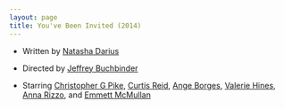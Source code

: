 ```yaml
---
layout: page
title: You've Been Invited (2014)
---
```


* Written by [Natasha Darius]
* Directed by [Jeffrey Buchbinder]
* Starring [Christopher G Pike], [Curtis Reid], [Ange Borges], [Valerie Hines], [Anna Rizzo], and [Emmett McMullan]

  [Anna Rizzo]: http://www.imdb.com/name/nm5042825/
  [Ange Borges]: http://www.imdb.com/name/nm3916105/
  [Christopher G Pike]: http://www.imdb.com/name/nm3295202/
  [Curtis Reid]: http://www.imdb.com/name/nm4840208/
  [Emmett McMullan]: http://www.imdb.com/name/nm5719669/
  [Jeffrey Buchbinder]: http://www.imdb.com/name/nm5283658/
  [Natasha Darius]: http://www.imdb.com/name/nm5720821/
  [Valerie Hines]: http://www.imdb.com/name/nm5380020/


